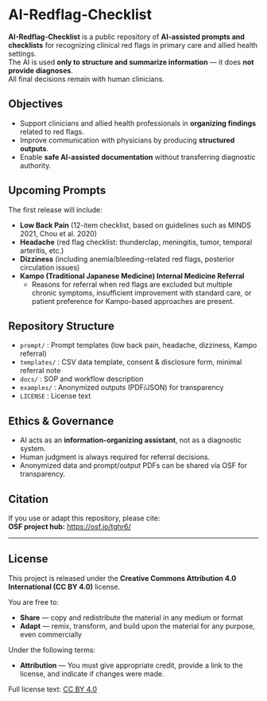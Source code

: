 # AI-Redflag-Checklist

**AI-Redflag-Checklist** is a public repository of **AI-assisted prompts and checklists** for recognizing clinical red flags in primary care and allied health settings.  
The AI is used **only to structure and summarize information** — it does **not provide diagnoses**.  
All final decisions remain with human clinicians.

## Objectives
- Support clinicians and allied health professionals in **organizing findings** related to red flags.  
- Improve communication with physicians by producing **structured outputs**.  
- Enable **safe AI-assisted documentation** without transferring diagnostic authority.  

## Upcoming Prompts
The first release will include:
- **Low Back Pain** (12-item checklist, based on guidelines such as MINDS 2021, Chou et al. 2020)  
- **Headache** (red flag checklist: thunderclap, meningitis, tumor, temporal arteritis, etc.)  
- **Dizziness** (including anemia/bleeding-related red flags, posterior circulation issues)  
- **Kampo (Traditional Japanese Medicine) Internal Medicine Referral**  
  - Reasons for referral when red flags are excluded but multiple chronic symptoms, insufficient improvement with standard care, or patient preference for Kampo-based approaches are present.  

## Repository Structure
- `prompt/` : Prompt templates (low back pain, headache, dizziness, Kampo referral)  
- `templates/` : CSV data template, consent & disclosure form, minimal referral note  
- `docs/` : SOP and workflow description  
- `examples/` : Anonymized outputs (PDF/JSON) for transparency  
- `LICENSE` : License text  

## Ethics & Governance
- AI acts as an **information-organizing assistant**, not as a diagnostic system.  
- Human judgment is always required for referral decisions.  
- Anonymized data and prompt/output PDFs can be shared via OSF for transparency.  

## Citation
If you use or adapt this repository, please cite:  
**OSF project hub:** https://osf.io/tghr6/

---

## License
This project is released under the **Creative Commons Attribution 4.0 International (CC BY 4.0)** license.

You are free to:
- **Share** — copy and redistribute the material in any medium or format  
- **Adapt** — remix, transform, and build upon the material for any purpose, even commercially  

Under the following terms:
- **Attribution** — You must give appropriate credit, provide a link to the license, and indicate if changes were made.  

Full license text: [CC BY 4.0](https://creativecommons.org/licenses/by/4.0/)

